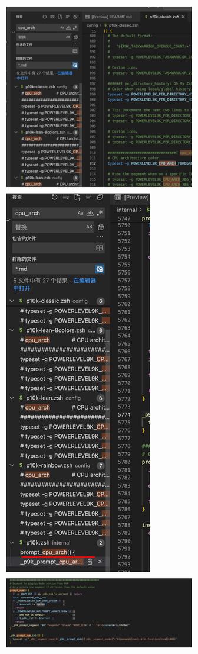 

![alt text](image.png)



![alt text](image-1.png)







![alt text](image-2.png)

























